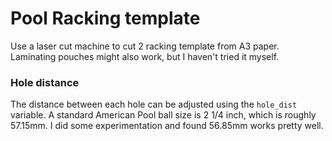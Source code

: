 # Pool Racking template

Use a laser cut machine to cut 2 racking template from A3 paper. Laminating pouches might also work, but I haven't tried it myself.

### Hole distance

The distance between each hole can be adjusted using the `hole_dist` variable. A standard American Pool ball size is 2 1/4 inch, which is roughly 57.15mm. I did some experimentation and found 56.85mm works pretty well.